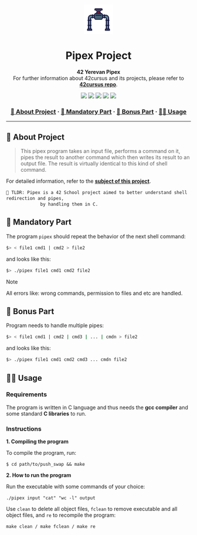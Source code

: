 <a name="readme-top"></a>
<div align="center">
  <!-- Logo -->
  <a href="https://github.com/dpetrosy/42-Pipex">
  <img src="README_files/logo.png" alt="Logo" width="80" height="80">
  </a>

  <!-- Project Name -->
  <h1>Pipex Project</h1>

  <!-- Short Description -->
  <p align="center">
	  <b>42 Yerevan Pipex</b><br>
	  For further information about 42cursus and its projects, please refer to <a href="https://github.com/dpetrosy/42cursus"><b>42cursus repo</b></a>.
  </p>

  <!-- Badges -->
  <p>
    <img src="https://img.shields.io/badge/score-115%20%2F%20100-success?style=for-the-badge" />
    <img src="https://img.shields.io/github/repo-size/dpetrosy/42-Pipex?style=for-the-badge&logo=github">
    <img src="https://img.shields.io/github/languages/count/dpetrosy/42-Pipex?style=for-the-badge&logo=" />
    <img src="https://img.shields.io/github/languages/top/dpetrosy/42-Pipex?style=for-the-badge" />
    <img src="https://img.shields.io/github/last-commit/dpetrosy/42-Pipex?style=for-the-badge" />
  </p>

  <h3>
      <a href="#-about-project">📜 About Project</a>
    <span> · </span>
      <a href="#-mandatory-part">🔷 Mandatory Part</a>
    <span> · </span>
	  <a href="#-bonus-part">🌟 Bonus Part</a>
    <span> · </span>
      <a href="#-usage">👨‍💻 Usage</a>
  </h3>
</div>

---

## 📜 About Project

> This pipex program takes an input file, performs a command on it, pipes the result to another command which then writes its result to an output file. The result is virtually identical to this kind of shell command.

For detailed information, refer to the [**subject of this project**](README_files/pipex_subject.pdf).

	🚀 TLDR: Pipex is a 42 School project aimed to better understand shell redirection and pipes,
                 by handling them in C.

## 🔷 Mandatory Part

The program `pipex` should repeat the behavior of the next shell command:
```bash
$> < file1 cmd1 | cmd2 > file2
```
and looks like this:
```bash
$> ./pipex file1 cmd1 cmd2 file2
```

> [!NOTE]  
> All errors like: wrong commands,  permission to files and etc are handled.

## 🌟 Bonus Part

Program needs to handle multiple pipes:
```bash
$> < file1 cmd1 | cmd2 | cmd3 | ... | cmdn > file2
```

and looks like this:
```bash
$> ./pipex file1 cmd1 cmd2 cmd3 ... cmdn file2
```

## 👨‍💻 Usage
### Requirements

The program is written in C language and thus needs the **gcc compiler** and some standard **C libraries** to run.

### Instructions

**1. Compiling the program**

To compile the program, run:

```shell
$ cd path/to/push_swap && make
```

**2. How to run the program**

Run the executable with some commands of your choice:
```shell
./pipex input "cat" "wc -l" output
```

Use `clean` to delete all object files, `fclean` to remove executable and all object files, and `re` to recompile the program:
```shell
make clean / make fclean / make re
```
